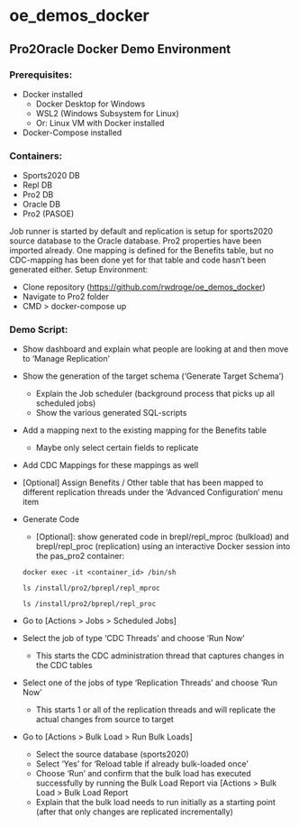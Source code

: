 # oe_demos_docker

## Pro2Oracle Docker Demo Environment
### Prerequisites:
-	Docker installed
    -	Docker Desktop for Windows
    -	WSL2 (Windows Subsystem for Linux)
    -	Or: Linux VM with Docker installed
-	Docker-Compose installed

### Containers:
-	Sports2020 DB
-	Repl DB
-	Pro2 DB
-	Oracle DB
-	Pro2 (PASOE)

Job runner is started by default and replication is setup for sports2020 source database to the Oracle database. Pro2 properties have been imported already.
One mapping is defined for the Benefits table, but no CDC-mapping has been done yet for that table and code hasn’t been generated either.
Setup Environment:
-	Clone repository (https://github.com/rwdroge/oe_demos_docker)
-	Navigate to Pro2 folder
-	CMD > docker-compose up

### Demo Script:
-	Show dashboard and explain what people are looking at and then move to ‘Manage Replication’
-	Show the generation of the target schema (‘Generate Target Schema’)
    - Explain the Job scheduler (background process that picks up all scheduled jobs)
    - Show the various generated SQL-scripts
-	Add a mapping next to the existing mapping for the Benefits table
    -	Maybe only select certain fields to replicate
-	Add CDC Mappings for these mappings as well
-	[Optional] Assign Benefits / Other table that has been mapped to different replication threads under the ‘Advanced Configuration’ menu item
-	Generate Code
    -	[Optional]: show generated code in brepl/repl_mproc (bulkload) and brepl/repl_proc (replication) using an interactive Docker session into the pas_pro2 container:
      
      ```docker exec -it <container_id> /bin/sh```
    
      ```ls /install/pro2/bprepl/repl_mproc```
    
      ```ls /install/pro2/bprepl/repl_proc```

-	Go to [Actions > Jobs > Scheduled Jobs]
-	Select the job of type ‘CDC Threads’ and choose ‘Run Now’
    -	This starts the CDC administration thread that captures changes in the CDC tables

-	Select one of the jobs of type ‘Replication Threads’ and choose ‘Run Now’
    -	This starts 1 or all of the replication threads and will replicate the actual changes from source to target
-	Go to [Actions > Bulk Load > Run Bulk Loads]
    -	Select the source database (sports2020)
    -	Select ‘Yes’ for ‘Reload table if already bulk-loaded once’
    - Choose ‘Run’ and confirm that the bulk load has executed successfully by running the Bulk Load Report via [Actions > Bulk Load > Bulk Load Report
    -	Explain that the bulk load needs to run initially as a starting point (after that only changes are replicated incrementally)
